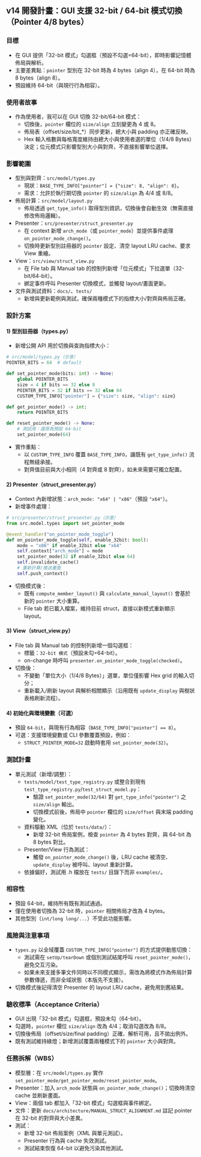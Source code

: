 ## v14 開發計畫：GUI 支援 32-bit / 64-bit 模式切換（Pointer 4/8 bytes）

### 目標
- 在 GUI 提供「32-bit 模式」勾選框（預設不勾選=64-bit），即時影響記憶體佈局與解析。
- 主要差異點：`pointer` 型別在 32-bit 時為 4 bytes（align 4），在 64-bit 時為 8 bytes（align 8）。
- 預設維持 64-bit（與現行行為相容）。

### 使用者故事
- 作為使用者，我可以在 GUI 切換 32-bit/64-bit 模式：
  - 切換後，`pointer` 欄位的 `size/align` 立刻變更為 4 或 8。
  - 佈局表（offset/size/bit_*）同步更新，總大小與 padding 亦正確反映。
  - Hex 輸入格數與每格寬度維持由總大小與使用者選的單位（1/4/8 Bytes）決定；位元模式只影響型別大小與對齊，不直接影響單位選擇。

### 影響範圍
- 型別與對齊：`src/model/types.py`
  - 現狀：`BASE_TYPE_INFO["pointer"] = {"size": 8, "align": 8}`。
  - 需求：允許於執行期切換 `pointer` 的 `size/align` 為 4/4 或 8/8。
- 佈局計算：`src/model/layout.py`
  - 佈局透過 `get_type_info()` 取得型別資訊，切換後會自動生效（無需直接修改佈局邏輯）。
- Presenter：`src/presenter/struct_presenter.py`
  - 在 context 新增 `arch_mode`（或 `pointer_mode`）並提供事件處理 `on_pointer_mode_change()`。
  - 切換時更新型別註冊器的 `pointer` 設定、清空 layout LRU cache、要求 View 重繪。
- View：`src/view/struct_view.py`
  - 在 File tab 與 Manual tab 的控制列新增「位元模式」下拉選單（32-bit/64-bit）。
  - 綁定事件呼叫 Presenter 切換模式，並觸發 layout/畫面更新。
- 文件與測試資料：`docs/`、`tests/`
  - 新增與更新範例與測試，確保兩種模式下的指標大小/對齊與佈局正確。

### 設計方案

#### 1) 型別註冊器（types.py）
- 新增公開 API 用於切換與查詢指標大小：

```python
# src/model/types.py（示意）
POINTER_BITS = 64  # default

def set_pointer_mode(bits: int) -> None:
    global POINTER_BITS
    size = 4 if bits == 32 else 8
    POINTER_BITS = 32 if bits == 32 else 64
    CUSTOM_TYPE_INFO["pointer"] = {"size": size, "align": size}

def get_pointer_mode() -> int:
    return POINTER_BITS

def reset_pointer_mode() -> None:
    # 測試用：還原為預設 64-bit
    set_pointer_mode(64)
```

- 實作重點：
  - 以 `CUSTOM_TYPE_INFO` 覆蓋 `BASE_TYPE_INFO`，讓既有 `get_type_info()` 流程無縫承接。
  - 對齊值目前與大小相同（4 對齊或 8 對齊），如未來需要可獨立配置。

#### 2) Presenter（struct_presenter.py）
- Context 內新增狀態：`arch_mode: "x64" | "x86"`（預設 `"x64"`）。
- 新增事件處理：

```python
# src/presenter/struct_presenter.py（示意）
from src.model.types import set_pointer_mode

@event_handler("on_pointer_mode_toggle")
def on_pointer_mode_toggle(self, enable_32bit: bool):
    mode = "x86" if enable_32bit else "x64"
    self.context["arch_mode"] = mode
    set_pointer_mode(32 if enable_32bit else 64)
    self.invalidate_cache()
    # 重新計算/推送畫面
    self.push_context()
```

- 切換模式後：
  - 既有 `compute_member_layout()` 與 `calculate_manual_layout()` 會基於新的 `pointer` 大小重算。
  - File tab 若已載入檔案，維持目前 struct，直接以新模式重新顯示 layout。

#### 3) View（struct_view.py）
- File tab 與 Manual tab 的控制列新增一個勾選框：
  - 標籤：`32-bit 模式`（預設未勾=64-bit）。
  - on-change 時呼叫 `presenter.on_pointer_mode_toggle(checked)`。
- 切換後：
  - 不變動「單位大小（1/4/8 Bytes）」選單，單位僅影響 Hex grid 的輸入切分；
  - 重新載入/刷新 layout 與解析相關顯示（沿用既有 `update_display` 與樹狀表格刷新流程）。

#### 4) 初始化與環境變數（可選）
- 預設 `64-bit`，與現有行為相容（`BASE_TYPE_INFO["pointer"] == 8`）。
- 可選：支援環境變數或 CLI 參數覆蓋預設，例如：
  - `STRUCT_POINTER_MODE=32` 啟動時套用 `set_pointer_mode(32)`。

### 測試計畫
- 單元測試（新增/調整）：
  - `tests/model/test_type_registry.py` 或整合到現有 `test_type_registry.py`/`test_struct_model.py`：
    - 驗證 `set_pointer_mode(32/64)` 對 `get_type_info("pointer")` 之 `size/align` 輸出。
    - 切換模式前後，佈局中 `pointer` 欄位的 `size/offset` 與末端 padding 變化。
  - 資料驅動 XML（位於 `tests/data/`）：
    - 新增 32-bit 佈局案例，檢查 `pointer` 為 4 bytes 對齊，與 64-bit 為 8 bytes 對比。
  - Presenter/View 行為測試：
    - 觸發 `on_pointer_mode_change()` 後，LRU cache 被清空、`update_display` 被呼叫、layout 重新計算。
  - 依據偏好，測試用 .h 檔放在 `tests/` 目錄下而非 `examples/`。

### 相容性
- 預設 64-bit，維持所有既有測試通過。
- 僅在使用者切換為 32-bit 時，`pointer` 相關佈局才改為 4 bytes。
- 其他型別（`int/long long/...`）不受此功能影響。

### 風險與注意事項
- `types.py` 以全域覆蓋 `CUSTOM_TYPE_INFO["pointer"]` 的方式提供動態切換：
  - 測試需在 `setUp/tearDown` 或個別測試結尾呼叫 `reset_pointer_mode()`，避免交互污染。
  - 如果未來支援多筆文件同時以不同模式顯示，需改為將模式作為佈局計算參數傳遞，而非全域狀態（本版先不支援）。
- 切換模式後記得清空 Presenter 的 layout LRU cache，避免用到舊結果。

### 驗收標準（Acceptance Criteria）
- GUI 出現「32-bit 模式」勾選框，預設未勾（64-bit）。
- 勾選時，`pointer` 欄位 `size/align` 改為 4/4；取消勾選改為 8/8。
- 切換後佈局（offset/size/final padding）正確、解析可用，且不拋出例外。
- 既有測試維持綠燈；新增測試覆蓋兩種模式下的 `pointer` 大小與對齊。

### 任務拆解（WBS）
- 模型層：在 `src/model/types.py` 實作 `set_pointer_mode/get_pointer_mode/reset_pointer_mode`。
- Presenter：加入 `arch_mode` 狀態與 `on_pointer_mode_change()`；切換時清空 cache 並刷新畫面。
- View：兩個 tab 都加入「32-bit 模式」勾選框與事件綁定。
- 文件：更新 `docs/architecture/MANUAL_STRUCT_ALIGNMENT.md` 註記 pointer 在 32-bit 的對齊與大小差異。
- 測試：
  - 新增 32-bit 佈局案例（XML 與單元測試）。
  - Presenter 行為與 cache 失效測試。
  - 測試結束恢復 64-bit 以避免污染其他測試。


